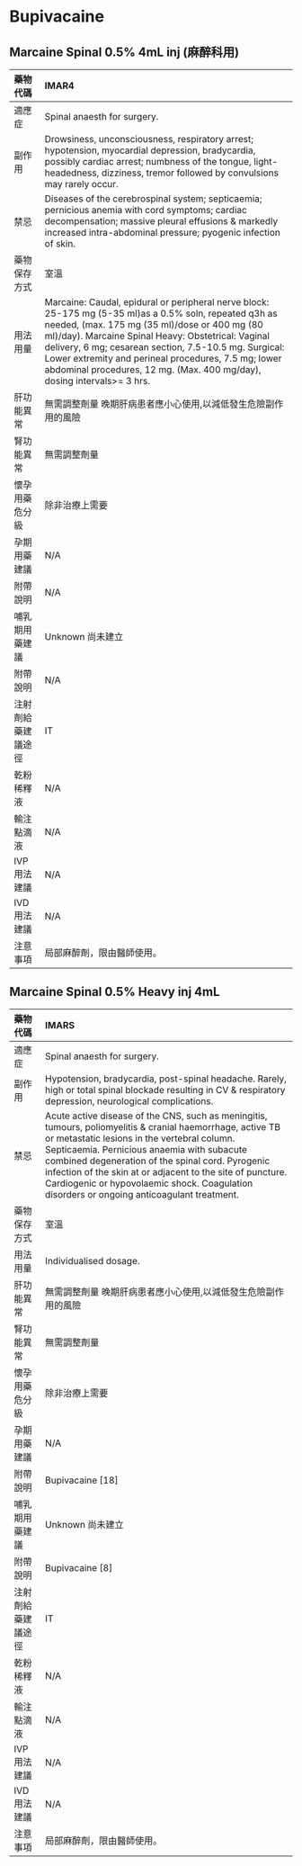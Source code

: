 # Bupivacaine

## Marcaine Spinal 0.5% 4mL inj \(麻醉科用\)

| 藥物代碼 | IMAR4 |
| :--- | :--- |
| 適應症 | Spinal anaesth for surgery. |
| 副作用 | Drowsiness, unconsciousness, respiratory arrest; hypotension, myocardial depression, bradycardia, possibly cardiac arrest; numbness of the tongue, light-headedness, dizziness, tremor followed by convulsions may rarely occur. |
| 禁忌 | Diseases of the cerebrospinal system; septicaemia; pernicious anemia with cord symptoms; cardiac decompensation; massive pleural effusions & markedly increased intra-abdominal pressure; pyogenic infection of skin. |
| 藥物保存方式 | 室溫 |
| 用法用量 | Marcaine:  Caudal, epidural or peripheral nerve block: 25-175 mg \(5-35 ml\)as a 0.5% soln, repeated q3h as needed, \(max. 175 mg \(35 ml\)/dose or 400 mg \(80 ml\)/day\). Marcaine Spinal Heavy:  Obstetrical: Vaginal delivery, 6 mg; cesarean section, 7.5-10.5 mg.  Surgical: Lower extremity and perineal procedures, 7.5 mg; lower abdominal procedures, 12 mg.  \(Max. 400 mg/day\), dosing intervals&gt;= 3 hrs. |
| 肝功能異常 | 無需調整劑量  晚期肝病患者應小心使用,以減低發生危險副作用的風險 |
| 腎功能異常 | 無需調整劑量 |
| 懷孕用藥危分級 | 除非治療上需要 |
| 孕期用藥建議 | N/A |
| 附帶說明 | N/A |
| 哺乳期用藥建議 | Unknown 尚未建立 |
| 附帶說明 | N/A |
| 注射劑給藥建議途徑 | IT |
| 乾粉稀釋液 | N/A |
| 輸注點滴液 | N/A |
| IVP 用法建議 | N/A |
| IVD 用法建議 | N/A |
| 注意事項 | 局部麻醉劑，限由醫師使用。 |

## Marcaine Spinal 0.5% Heavy inj 4mL

| 藥物代碼 | IMARS |
| :--- | :--- |
| 適應症 | Spinal anaesth for surgery. |
| 副作用 | Hypotension, bradycardia, post-spinal headache. Rarely, high or total spinal blockade resulting in CV & respiratory depression, neurological complications. |
| 禁忌 | Acute active disease of the CNS, such as meningitis, tumours, poliomyelitis & cranial haemorrhage, active TB or metastatic lesions in the vertebral column. Septicaemia. Pernicious anaemia with subacute combined degeneration of the spinal cord. Pyrogenic infection of the skin at or adjacent to the site of puncture. Cardiogenic or hypovolaemic shock. Coagulation disorders or ongoing anticoagulant treatment. |
| 藥物保存方式 | 室溫 |
| 用法用量 | Individualised dosage. |
| 肝功能異常 | 無需調整劑量  晚期肝病患者應小心使用,以減低發生危險副作用的風險 |
| 腎功能異常 | 無需調整劑量 |
| 懷孕用藥危分級 | 除非治療上需要 |
| 孕期用藥建議 | N/A |
| 附帶說明 | Bupivacaine \[18\] |
| 哺乳期用藥建議 | Unknown 尚未建立 |
| 附帶說明 | Bupivacaine \[8\] |
| 注射劑給藥建議途徑 | IT |
| 乾粉稀釋液 | N/A |
| 輸注點滴液 | N/A |
| IVP 用法建議 | N/A |
| IVD 用法建議 | N/A |
| 注意事項 | 局部麻醉劑，限由醫師使用。 |

